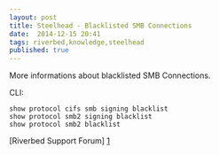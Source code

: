 ```yaml
---
layout: post
title: Steelhead - Blacklisted SMB Connections 
date:  2014-12-15 20:41
tags: riverbed,knowledge,steelhead
published: true
---
```



More informations about blacklisted SMB Connections.

CLI:

    show protocol cifs smb signing blacklist
    show protocol smb2 signing blacklist
    show protocol smb2 blacklist

[Riverbed Support Forum] [1]

[1]:[https://splash.riverbed.com/thread/5821]
